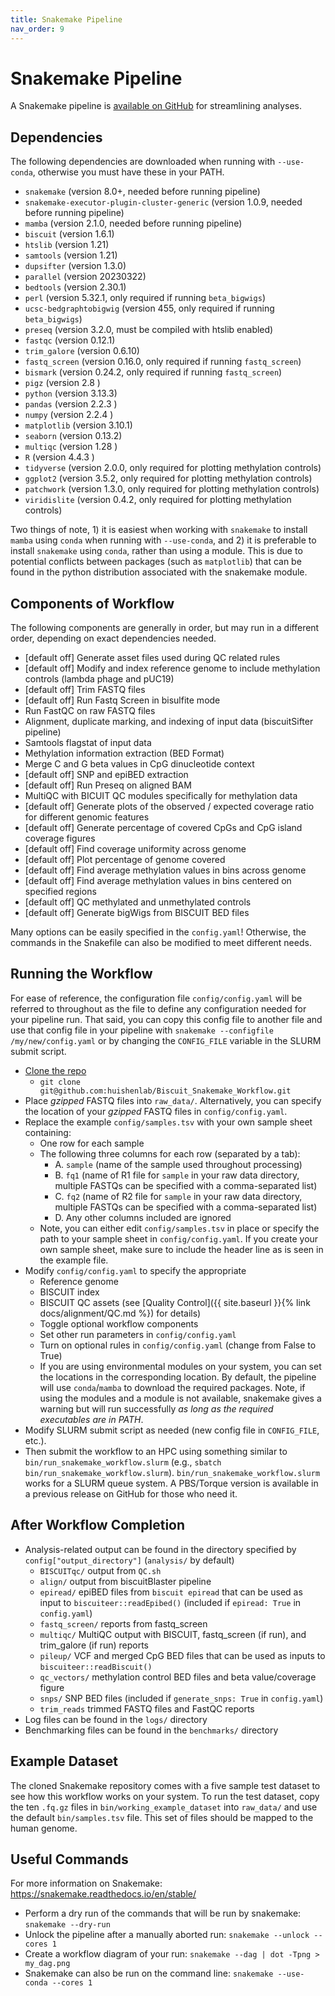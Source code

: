 ```yaml
---
title: Snakemake Pipeline
nav_order: 9
---
```


# Snakemake Pipeline

A Snakemake pipeline is [available on GitHub](https://github.com/huishenlab/Biscuit_Snakemake_Workflow) for streamlining
analyses.

## Dependencies

The following dependencies are downloaded when running with `--use-conda`, otherwise you must have these in your PATH.
  - `snakemake` (version 8.0+, needed before running pipeline)
  - `snakemake-executor-plugin-cluster-generic` (version 1.0.9, needed before running pipeline)
  - `mamba` (version 2.1.0, needed before running pipeline)
  - `biscuit` (version 1.6.1)
  - `htslib` (version 1.21)
  - `samtools` (version 1.21)
  - `dupsifter` (version 1.3.0)
  - `parallel` (version 20230322)
  - `bedtools` (version 2.30.1)
  - `perl` (version 5.32.1, only required if running `beta_bigwigs`)
  - `ucsc-bedgraphtobigwig` (version 455, only required if running `beta_bigwigs`)
  - `preseq` (version 3.2.0, must be compiled with htslib enabled)
  - `fastqc` (version 0.12.1)
  - `trim_galore` (version 0.6.10)
  - `fastq_screen` (version 0.16.0, only required if running `fastq_screen`)
  - `bismark` (version 0.24.2, only required if running `fastq_screen`)
  - `pigz` (version 2.8   )
  - `python` (version 3.13.3)
  - `pandas` (version 2.2.3 )
  - `numpy` (version 2.2.4 )
  - `matplotlib` (version 3.10.1)
  - `seaborn` (version 0.13.2)
  - `multiqc` (version 1.28  )
  - `R` (version 4.4.3 )
  - `tidyverse` (version 2.0.0, only required for plotting methylation controls)
  - `ggplot2` (version 3.5.2, only required for plotting methylation controls)
  - `patchwork` (version 1.3.0, only required for plotting methylation controls)
  - `viridislite` (version 0.4.2, only required for plotting methylation controls)

Two things of note, 1) it is easiest when working with `snakemake` to install `mamba` using `conda` when running with
`--use-conda`, and 2) it is preferable to install `snakemake` using `conda`, rather than using a module. This is due to
potential conflicts between packages (such as `matplotlib`) that can be found in the python distribution associated with
the snakemake module.

## Components of Workflow

The following components are generally in order, but may run in a different order, depending on exact dependencies
needed.
  - [default off] Generate asset files used during QC related rules
  - [default off] Modify and index reference genome to include methylation controls (lambda phage and pUC19)
  - [default off] Trim FASTQ files
  - [default off] Run Fastq Screen in bisulfite mode
  - Run FastQC on raw FASTQ files
  - Alignment, duplicate marking, and indexing of input data (biscuitSifter pipeline)
  - Samtools flagstat of input data
  - Methylation information extraction (BED Format)
  - Merge C and G beta values in CpG dinucleotide context
  - [default off] SNP and epiBED extraction
  - [default off] Run Preseq on aligned BAM
  - MultiQC with BICUIT QC modules specifically for methylation data
  - [default off] Generate plots of the observed / expected coverage ratio for different genomic features
  - [default off] Generate percentage of covered CpGs and CpG island coverage figures
  - [default off] Find coverage uniformity across genome
  - [default off] Plot percentage of genome covered
  - [default off] Find average methylation values in bins across genome
  - [default off] Find average methylation values in bins centered on specified regions
  - [default off] QC methylated and unmethylated controls
  - [default off] Generate bigWigs from BISCUIT BED files

Many options can be easily specified in the `config.yaml`! Otherwise, the commands in the Snakefile can also be modified
to meet different needs.

## Running the Workflow
For ease of reference, the configuration file `config/config.yaml` will be referred to throughout as the file to define
any configuration needed for your pipeline run. That said, you can copy this config file to another file and use that
config file in your pipeline with `snakemake --configfile /my/new/config.yaml` or by changing the `CONFIG_FILE` variable
in the SLURM submit script.

  - [Clone the repo](https://github.com/huishenlab/Biscuit_Snakemake_Workflow)
    - `git clone git@github.com:huishenlab/Biscuit_Snakemake_Workflow.git`
  - Place *gzipped* FASTQ files into `raw_data/`. Alternatively, you can specify the location of your *gzipped* FASTQ
  files in `config/config.yaml`.
  - Replace the example `config/samples.tsv` with your own sample sheet containing:
    - One row for each sample
    - The following three columns for each row (separated by a tab):
      - A. `sample` (name of the sample used throughout processing)
      - B. `fq1` (name of R1 file for `sample` in your raw data directory, multiple FASTQs can be specified with a
      comma-separated list)
      - C. `fq2` (name of R2 file for `sample` in your raw data directory, multiple FASTQs can be specified with a
      comma-separated list)
      - D. Any other columns included are ignored
    - Note, you can either edit `config/samples.tsv` in place or specify the path to your sample sheet in
    `config/config.yaml`. If you create your own sample sheet, make sure to include the header line as is seen in the
    example file.
  - Modify `config/config.yaml` to specify the appropriate
    - Reference genome
    - BISCUIT index
    - BISCUIT QC assets (see [Quality Control]({{ site.baseurl }}{% link docs/alignment/QC.md %}) for details)
    - Toggle optional workflow components
    - Set other run parameters in `config/config.yaml`
    - Turn on optional rules in `config/config.yaml` (change from False to True)
    - If you are using environmental modules on your system, you can set the locations in the corresponding location. By
    default, the pipeline will use `conda`/`mamba` to download the required packages. Note, if using the modules and a
    module is not available, snakemake gives a warning but will run successfully *as long as the required executables are
    in PATH*.
  - Modify SLURM submit script as needed (new config file in `CONFIG_FILE`, etc.).
  - Then submit the workflow to an HPC using something similar to `bin/run_snakemake_workflow.slurm` (e.g.,
  `sbatch bin/run_snakemake_workflow.slurm`). `bin/run_snakemake_workflow.slurm` works for a SLURM queue
  system. A PBS/Torque version is available in a previous release on GitHub for those who need it.

## After Workflow Completion

  - Analysis-related output can be found in the directory specified by `config["output_directory"]` (`analysis/` by
  default)
    - `BISCUITqc/` output from `QC.sh`
    - `align/` output from biscuitBlaster pipeline
    - `epiread/` epiBED files from `biscuit epiread` that can be used as input to `biscuiteer::readEpibed()` (included
    if `epiread: True` in `config.yaml`)
    - `fastq_screen/` reports from fastq_screen
    - `multiqc/` MultiQC output with BISCUIT, fastq_screen (if run), and trim_galore (if run) reports
    - `pileup/` VCF and merged CpG BED files that can be used as inputs to `biscuiteer::readBiscuit()`
    - `qc_vectors/` methylation control BED files and beta value/coverage figure
    - `snps/` SNP BED files (included if `generate_snps: True` in `config.yaml`)
    - `trim_reads` trimmed FASTQ files and FastQC reports
  - Log files can be found in the `logs/` directory
  - Benchmarking files can be found in the `benchmarks/` directory

## Example Dataset

The cloned Snakemake repository comes with a five sample test dataset to see how this workflow works on your system. To
run the test dataset, copy the ten `.fq.gz` files in `bin/working_example_dataset` into `raw_data/` and use the default
`bin/samples.tsv` file. This set of files should be mapped to the human genome.

## Useful Commands
For more information on Snakemake: <https://snakemake.readthedocs.io/en/stable/>

  - Perform a dry run of the commands that will be run by snakemake: `snakemake --dry-run`
  - Unlock the pipeline after a manually aborted run: `snakemake --unlock --cores 1`
  - Create a workflow diagram of your run: `snakemake --dag | dot -Tpng > my_dag.png`
  - Snakemake can also be run on the command line: `snakemake --use-conda --cores 1`
